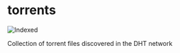 torrents 
========
![Indexed](https://img.shields.io/badge/indexed-13999-blue)

Collection of torrent files discovered in the DHT network
